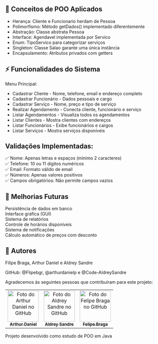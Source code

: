 ## 🎯 Conceitos de POO Aplicados

- Herança: Cliente e Funcionario herdam de Pessoa  
- Polimorfismo: Método getDados() implementado diferentemente   
- Abstração: Classe abstrata Pessoa  
- Interface: Agendavel implementada por Servico  
- Enum: TipoServico para categorizar serviços  
- Singleton: Classe Salao garante uma única instância  
- Encapsulamento: Atributos privados com getters

## ⚡ Funcionalidades do Sistema
Menu Principal:

- Cadastrar Cliente - Nome, telefone, email e endereço completo
- Cadastrar Funcionário - Dados pessoais e cargo   
- Cadastrar Serviço - Nome, preço e tipo de serviço  
- Realizar Agendamento - Conecta cliente, funcionário e serviço  
- Listar Agendamentos - Visualiza todos os agendamentos  
- Listar Clientes - Mostra clientes com endereços  
- Listar Funcionários - Exibe funcionários e cargos  
- Listar Serviços - Mostra serviços disponíveis   

## Validações Implementadas:

✅ Nome: Apenas letras e espaços (mínimo 2 caracteres)  
✅ Telefone: 10 ou 11 dígitos numéricos  
✅ Email: Formato válido de email   
✅ Números: Apenas valores positivos  
✅ Campos obrigatórios: Não permite campos vazios

## 🔄 Melhorias Futuras

Persistência de dados em banco  
Interface gráfica (GUI)  
Sistema de relatórios  
Controle de horários disponíveis  
Sistema de notificações  
Cálculo automático de preços com desconto

## 👤 Autores
Filipe Braga, Arthur Daniel e Aldrey Sandre

GitHub: @Flipebgr, @arthurdanielp e @Code-AldreySandre

Agradecemos às seguintes pessoas que contribuíram para este projeto:

<table>
  <tr>
    <td align="center">
      <a href="https://github.com/arthurdanielp" title="defina o título do link">
        <img src="https://avatars.githubusercontent.com/u/185421475?v=4" width="100px;" alt="Foto do Arthur Daniel no GitHub"/><br>
        <sub>
          <b>Arthur Daniel</b>
        </sub>
      </a>
    </td>
    <td align="center">
      <a href="#" title="defina o título do link">
        <img src="https://avatars.githubusercontent.com/u/165036139?v=4" width="100px;" alt="Foto do Aldrey Sandre no GitHub"/><br>
        <sub>
          <b>Aldrey Sandre</b>
        </sub>
      </a>
    </td>
    <td align="center">
      <a href="https://github.com/Flipebgr" title="defina o título do link">
        <img src="https://avatars.githubusercontent.com/u/185312030?v=4" width="100px;" alt="Foto do Felipe Braga no GitHub"/><br>
        <sub>
          <b>Felipe Braga</b>
        </sub>
      </a>
    </td>
  </tr>
</table>

Projeto desenvolvido como estudo de POO em Java
